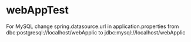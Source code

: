 # webAppTest

For MySQL change spring.datasource.url in application.properties
from dbc:postgresql://localhost/webApplic
to jdbc:mysql://localhost/webApplic
